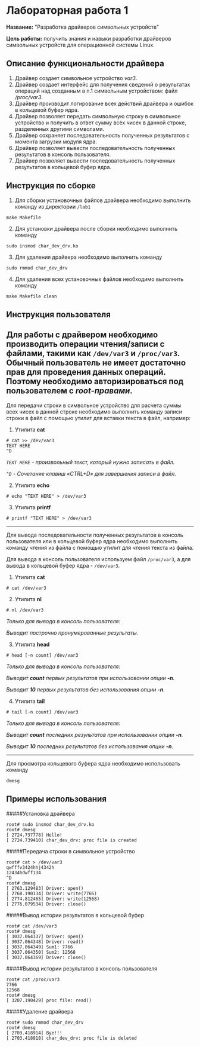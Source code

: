 # Лабораторная работа 1

**Название:** "Разработка драйверов символьных устройств"

**Цель работы:** получить знания и навыки разработки драйверов символьных устройств 
                 для операционной системы Linux.

## Описание функциональности драйвера

1. Драйвер создает символьное устройство *var3*.
2. Драйвер создает интерфейс для получения сведений о результатах операций 
   над созданным в п.1 символьным устройством: файл */proc/var3*.
3. Драйвер производит логирование всех действий драйвера и ошибок в кольцевой 
   буфер ядра.  
4. Драйвер позволяет передать символьную строку в символьное устройство 
   и получить в ответ сумму всех чисех в данной строке, разделенных другими символами.
5. Драйвер сохраняет последовательность полученных результатов с момента загрузки 
   модуля ядра.
6. Драйвер позволяет вывести последовательность полученных результатов в консоль 
   пользователя.
7. Драйвер позволяет вывести последовательность полученных результатов в кольцевой 
   буфер ядра.

## Инструкция по сборке

1. Для сборки установочных файлов драйвера необходимо выполнить команду 
   из директории `/lab1`
```
make Makefile
```
2. Для установки драйвера после сборки необходимо выполнить команду
```
sudo insmod char_dev_drv.ko
```
3. Для удаления драйвера необходимо выполнить команду
```
sudo rmmod char_dev_drv
```
4. Для удаления всех установочных файлов необходимо выполнить команду
```
make Makefile clean
```

## Инструкция пользователя

Для работы с драйвером необходимо производить операции чтения/записи с файлами, 
такими как `/dev/var3` и `/proc/var3`. Обычный пользователь не имеет достаточно 
прав для проведения данных операций. Поэтому необходимо авторизироваться под 
пользователем с ***root-правами***.
---
Для передачи строки в символьное устройство для расчета суммы 
всех чисех в данной строке необходимо выполнить команду записи строки в файл 
с помощью утилит для вставки текста в файл, например:
1. Утилита **cat**
```
# cat >> /dev/var3
TEXT HERE 
^D
```
*`TEXT HERE` -  произвольный текст, который нужно записать в файл.*
 
*`^D` - Сочетание клавиш *«CTRL+D»* для завершения записи в файл.*
 
2. Утилита **echo**
```
# echo "TEXT HERE" > /dev/var3
```
3. Утилита **printf**
```
# printf "TEXT HERE" > /dev/var3
```
---
Для вывода последовательности полученных результатов в консоль пользователя или 
в кольцевой буфер ядра необходимо выполнить команду чтения из файла с помощью 
утилит для чтения текста из файла. 

Для вывода в консоль пользователя используем файл `/proc/var3`, 
а для вывода в кольцевой буфер ядра - `/dev/var3`.

1. Утилита **cat**
```
# cat /dev/var3
```

2. Утилита **nl**
```
# nl /dev/var3
```
*Только для вывода в консоль пользователя:*

*Выводит построчно пронумерованные результаты.*

3. Утилита **head**
```
# head [-n count] /dev/var3
```
*Только для вывода в консоль пользователя:*

*Выводит **count** первых результатов при использовании опции **-n**.*

*Выводит **10** первых результатов без использования опции **-n**.*

4. Утилита **tail**
```
# tail [-n count] /dev/var3
```
*Только для вывода в консоль пользователя:*

*Выводит **count** последних результатов при использовании опции **-n**.*

*Выводит **10** последних результатов без использования опции **-n**.*

---

Для просмотра кольцевого буфера ядра необходимо использовать команду
```
dmesg
```

## Примеры использования
#####Установка драйвера
```
root# sudo insmod char_dev_drv.ko
root# dmesg 
[ 2724.737778] Hello!
[ 2724.739410] char_dev_drv: proc file is created
```
#####Передача строки в символьное устройство
```
root# cat > /dev/var3 
qwfffv3424hhj4342h
12434hdwff134
^D
root# dmesg 
[ 2763.129483] Driver: open()
[ 2768.190134] Driver: write(7766)
[ 2774.812465] Driver: write(12568)
[ 2776.079534] Driver: close()
```
#####Вывод истории результатов в кольцевой буфер
```
root# cat /dev/var3 
root# dmesg 
[ 3037.064337] Driver: open()
[ 3037.064348] Driver: read()
[ 3037.064349] Sum1: 7766
[ 3037.064350] Sum2: 12568
[ 3037.064369] Driver: close()
```
#####Вывод истории результатов в консоль пользователя
```
root# cat /proc/var3 
7766
12568
root# dmesg
[ 3207.190429] proc file: read()
```
#####Удаление драйвера
```
root# sudo rmmod char_dev_drv
root# dmesg
[ 2703.418914] Bye!!!
[ 2703.418918] char_dev_drv: proc file is deleted
```
